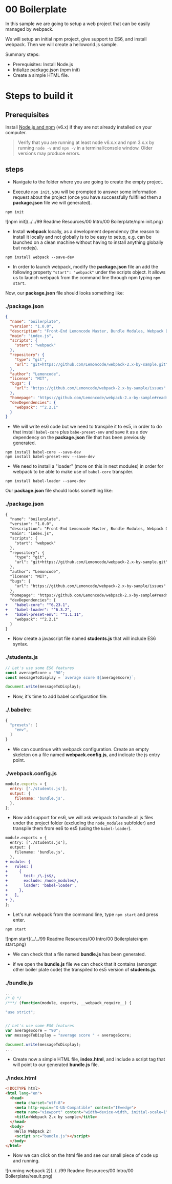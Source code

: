 # 00 Boilerplate

In this sample we are going to setup a web project that can be easily managed
by webpack.

We will setup an initial npm project, give support to ES6, and install webpack.
Then we will create a helloworld.js sample.

Summary steps:
 - Prerequisites: Install Node.js
 - Intialize package.json (npm init)
 - Create a simple HTML file.


# Steps to build it

## Prerequisites

Install [Node.js and npm](https://nodejs.org/en/) (v6.x) if they are not already installed on your computer.

> Verify that you are running at least node v6.x.x and npm 3.x.x by running `node -v` and `npm -v` in a terminal/console window. Older versions may produce errors.

## steps

- Navigate to the folder where you are going to create the empty project.

- Execute `npm init`, you will be prompted to answer some information request
about the project (once you have successfully fullfilled them a **package.json**
file we will generated).

```
npm init
```

![npm init](../../99 Readme Resources/00 Intro/00 Boilerplate/npm init.png)

- Install **webpack** locally, as a development dependency (the reason to install it locally and not globally is to be easy to setup, e.g. can be launched on a clean machine without having to install anything globally but nodejs).

```
npm install webpack --save-dev
```

- In order to launch webpack, modify the **package.json** file an add the following property `"start": "webpack"` under the scripts object. It allows us to launch webpack from the command line through npm typing `npm start`.

 Now, our **package.json** file should looks something like:

### ./package.json
```json
{
  "name": "boilerplate",
  "version": "1.0.0",
  "description": "Front-End Lemoncode Master, Bundle Modules, Webpack Demo 00 Boilerplate",
  "main": "index.js",
  "scripts": {
    "start": "webpack"
  },
  "repository": {
    "type": "git",
    "url": "git+https://github.com/Lemoncode/webpack-2.x-by-sample.git"
  },
  "author": "Lemoncode",
  "license": "MIT",
  "bugs": {
    "url": "https://github.com/Lemoncode/webpack-2.x-by-sample/issues"
  },
  "homepage": "https://github.com/Lemoncode/webpack-2.x-by-sample#readme",
  "devDependencies": {
    "webpack": "^2.2.1"
  }
}

```

- We will write es6 code but we need to transpile it to es5, in order to do
that install `babel-core` plus `babe-preset-env` and save it as a dev dependency on the **package.json** file that has been previously generated.

```
npm install babel-core --save-dev
npm install babel-preset-env --save-dev
```

- We need to install a "loader" (more on this in next modules) in order for
webpack to be able to make use of `babel-core` transpiler.

```
npm install babel-loader --save-dev
```

Our **package.json** file should looks something like:

### ./package.json
```diff
{
  "name": "boilerplate",
  "version": "1.0.0",
  "description": "Front-End Lemoncode Master, Bundle Modules, Webpack Demo 00 Boilerplate",
  "main": "index.js",
  "scripts": {
    "start": "webpack"
  },
  "repository": {
    "type": "git",
    "url": "git+https://github.com/Lemoncode/webpack-2.x-by-sample.git"
  },
  "author": "Lemoncode",
  "license": "MIT",
  "bugs": {
    "url": "https://github.com/Lemoncode/webpack-2.x-by-sample/issues"
  },
  "homepage": "https://github.com/Lemoncode/webpack-2.x-by-sample#readme",
  "devDependencies": {
+   "babel-core": "^6.23.1",
+   "babel-loader": "^6.3.2",
+   "babel-preset-env": "^1.1.11",
    "webpack": "^2.2.1"
  }
}

```

- Now create a javascript file named **students.js** that will include ES6 syntax.

### ./students.js
```javascript
// Let's use some ES6 features
const averageScore = "90";
const messageToDisplay = `average score ${averageScore}`;

document.write(messageToDisplay);
```

- Now, it's time to add babel configuration file:

### ./.babelrc:
```javascript
{
  "presets": [
    "env",
  ]
}
```

- We can countinue with webpack configuration. Create an empty skeleton on a file named **webpack.config.js**, and indicate the js entry point.

### ./webpack.config.js
```javascript
module.exports = {
  entry: ['./students.js'],
  output: {
    filename: 'bundle.js',
  },
};

```

- Now add support for es6, we will ask webpack to handle all js files under the project folder (excluding the `node_modules` subfolder) and transpile them from es6 to es5 (using the `babel-loader`).

```diff
module.exports = {
  entry: ['./students.js'],
  output: {
    filename: 'bundle.js',
  },
+ module: {
+   rules: [
+     {
+       test: /\.js$/,
+       exclude: /node_modules/,
+       loader: 'babel-loader',
+     },
+   ],
+ },
};
```

- Let's run webpack from the command line, type `npm start` and press enter.

```
npm start
```

![npm start](../../99 Readme Resources/00 Intro/00 Boilerplate/npm start.png)

- We can check that a file named **bundle.js** has been generated.

- if we open the **bundle.js** file we can check that it contains (amongst other boiler plate code) the transpiled to es5 version of **students.js**.

### ./bundle.js
```javascript
...
/* 0 */
/***/ (function(module, exports, __webpack_require__) {

"use strict";


// Let's use some ES6 features
var averageScore = "90";
var messageToDisplay = "average score " + averageScore;

document.write(messageToDisplay);
...
```

- Create now a simple HTML file, **index.html**, and include a script tag that will point to our generated **bundle.js** file.

### ./index.html
```html
<!DOCTYPE html>
<html lang="en">
  <head>
    <meta charset="utf-8">
    <meta http-equiv="X-UA-Compatible" content="IE=edge">
    <meta name="viewport" content="width=device-width, initial-scale=1">
    <title>Webpack 2.x by sample</title>
  </head>
  <body>
    Hello Webpack 2!
    <script src="bundle.js"></script>
  </body>
</html>

```
- Now we can click on the html file and see our small piece of code up and running.

![running webpack 2](../../99 Readme Resources/00 Intro/00 Boilerplate/result.png)
